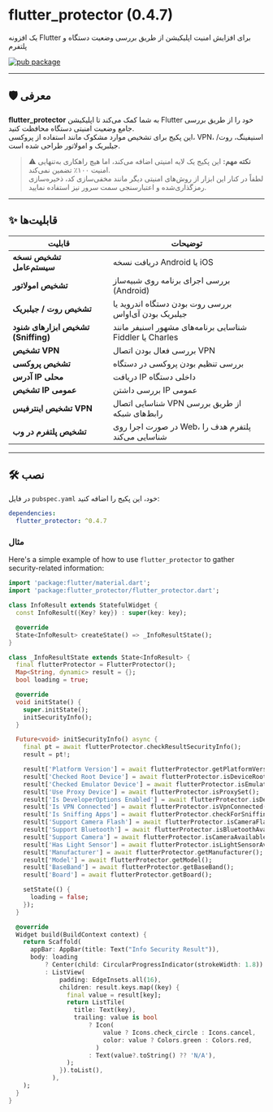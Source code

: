 # flutter_protector (0.4.7)

یک افزونه Flutter برای افزایش امنیت اپلیکیشن از طریق بررسی وضعیت دستگاه و پلتفرم

[![pub package](https://img.shields.io/pub/v/flutter_protector)](https://pub.dev/packages/flutter_protector)

---

## 🛡️ معرفی

**flutter_protector** به شما کمک می‌کند تا اپلیکیشن Flutter خود را از طریق بررسی جامع وضعیت امنیتی دستگاه محافظت کنید.  
این پکیج برای تشخیص موارد مشکوک مانند استفاده از پروکسی، VPN، اسنیفینگ، روت/جیلبریک و امولاتور طراحی شده است.

> ⚠️ **نکته مهم:** این پکیج یک لایه امنیتی اضافه می‌کند، اما هیچ راهکاری به‌تنهایی امنیت ۱۰۰٪ تضمین نمی‌کند.  
> لطفاً در کنار این ابزار از روش‌های امنیتی دیگر مانند مخفی‌سازی کد، ذخیره‌سازی رمزگذاری‌شده و اعتبارسنجی سمت سرور نیز استفاده نمایید.

---

## ✨ قابلیت‌ها

| قابلیت | توضیحات |
|--------|---------|
| **تشخیص نسخه سیستم‌عامل** | دریافت نسخه Android یا iOS |
| **تشخیص امولاتور** | بررسی اجرای برنامه روی شبیه‌ساز (Android) |
| **تشخیص روت / جیلبریک** | بررسی روت بودن دستگاه اندروید یا جیلبریک بودن آی‌اواس |
| **تشخیص ابزارهای شنود (Sniffing)** | شناسایی برنامه‌های مشهور اسنیفر مانند Fiddler یا Charles |
| **تشخیص VPN** | بررسی فعال بودن اتصال VPN |
| **تشخیص پروکسی** | بررسی تنظیم بودن پروکسی در دستگاه |
| **آدرس IP محلی** | دریافت IP داخلی دستگاه |
| **تشخیص IP عمومی** | بررسی داشتن IP عمومی |
| **تشخیص اینترفیس VPN** | شناسایی اتصال VPN از طریق بررسی رابط‌های شبکه |
| **تشخیص پلتفرم در وب** | در صورت اجرا روی Web، پلتفرم هدف را شناسایی می‌کند |

---

## 🛠 نصب

در فایل `pubspec.yaml` خود، این پکیج را اضافه کنید:

```yaml
dependencies:
  flutter_protector: ^0.4.7
```

### مثال 

Here's a simple example of how to use `flutter_protector` to gather security-related information:

```dart
import 'package:flutter/material.dart';
import 'package:flutter_protector/flutter_protector.dart';

class InfoResult extends StatefulWidget {
  const InfoResult({Key? key}) : super(key: key);

  @override
  State<InfoResult> createState() => _InfoResultState();
}

class _InfoResultState extends State<InfoResult> {
  final flutterProtector = FlutterProtector();
  Map<String, dynamic> result = {};
  bool loading = true;

  @override
  void initState() {
    super.initState();
    initSecurityInfo();
  }

  Future<void> initSecurityInfo() async {
    final pt = await flutterProtector.checkResultSecurityInfo();
    result = pt!;

    result['Platform Version'] = await flutterProtector.getPlatformVersion();
    result['Checked Root Device'] = await flutterProtector.isDeviceRooted();
    result['Checked Emulator Device'] = await flutterProtector.isEmulatorSuper();
    result['Use Proxy Device'] = await flutterProtector.isProxySet();
    result['Is DeveloperOptions Enabled'] = await flutterProtector.isDeveloperOptionsEnabled();
    result['Is VPN Connected'] = await flutterProtector.isVpnConnected();
    result['Is Sniffing Apps'] = await flutterProtector.checkForSniffingApps([]);
    result['Support Camera Flash'] = await flutterProtector.isCameraFlashAvailable();
    result['Support Bluetooth'] = await flutterProtector.isBluetoothAvailable();
    result['Support Camera'] = await flutterProtector.isCameraAvailable();
    result['Has Light Sensor'] = await flutterProtector.isLightSensorAvailable();
    result['Manufacturer'] = await flutterProtector.getManufacturer();
    result['Model'] = await flutterProtector.getModel();
    result['BaseBand'] = await flutterProtector.getBaseBand();
    result['Board'] = await flutterProtector.getBoard();

    setState(() {
      loading = false;
    });
  }

  @override
  Widget build(BuildContext context) {
    return Scaffold(
      appBar: AppBar(title: Text("Info Security Result")),
      body: loading
          ? Center(child: CircularProgressIndicator(strokeWidth: 1.8))
          : ListView(
              padding: EdgeInsets.all(16),
              children: result.keys.map((key) {
                final value = result[key];
                return ListTile(
                  title: Text(key),
                  trailing: value is bool
                      ? Icon(
                          value ? Icons.check_circle : Icons.cancel,
                          color: value ? Colors.green : Colors.red,
                        )
                      : Text(value?.toString() ?? 'N/A'),
                );
              }).toList(),
            ),
    );
  }
}
```
